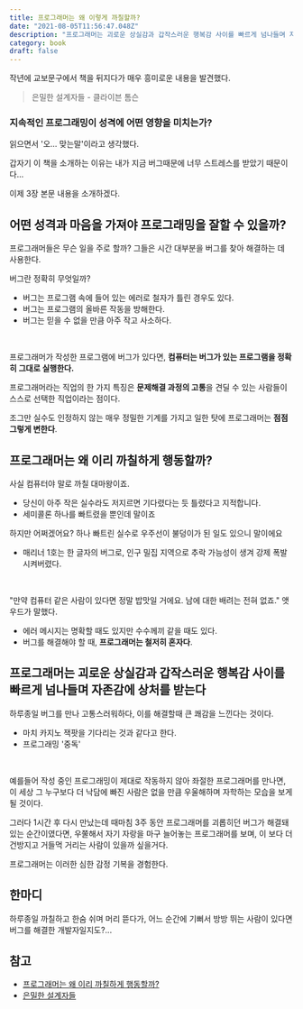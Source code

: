 ```yaml
---
title: 프로그래머는 왜 이렇게 까칠할까?
date: "2021-08-05T11:56:47.048Z"
description: "프로그래머는 괴로운 상실감과 갑작스러운 행복감 사이를 빠르게 넘나들며 자존감에 상처를 받는다"
category: book
draft: false
---
```


작년에 교보문구에서 책을 뒤지다가 매우 흥미로운 내용을 발견했다.

> 은밀한 설계자들 - 클라이븐 톰슨

### 지속적인 프로그래밍이 성격에 어떤 영향을 미치는가?

읽으면서 '오... 맞는말'이라고 생각했다.

갑자기 이 책을 소개하는 이유는 내가 지금 버그때문에 너무 스트레스를 받았기 때문이다...

이제 3장 본문 내용을 소개하겠다.

## 어떤 성격과 마음을 가져야 프로그래밍을 잘할 수 있을까?

프로그래머들은 무슨 일을 주로 할까? 그들은 시간 대부분을 버그를 찾아 해결하는 데 사용한다.

버그란 정확히 무엇일까? 
- 버그는 프로그램 속에 들어 있는 에러로 철자가 틀린 경우도 있다. 
- 버그는 프로그램의 올바른 작동을 방해한다. 
- 버그는 믿을 수 없을 만큼 아주 작고 사소하다.

<br>

프로그래머가 작성한 프로그램에 버그가 있다면, **컴퓨터는 버그가 있는 프로그램을 정확히 그대로 실행한다.**

프로그래머라는 직업의 한 가지 특징은 **문제해결 과정의 고통**을 견딜 수 있는 사람들이 스스로 선택한 직업이라는 점이다.

조그만 실수도 인정하지 않는 매우 정밀한 기계를 가지고 일한  탓에 프로그래머는 **점점 그렇게 변한다**.

## 프로그래머는 왜 이리 까칠하게 행동할까?

사실 컴퓨터야 말로 까칠 대마왕이죠. 
- 당신이 아주 작은 실수라도 저지르면 기다렸다는 듯 틀렸다고 지적합니다. 
- 세미콜론 하나를 빠트렸을 뿐인데 말이죠

하지만 어쩌겠어요? 하나 빠트린 실수로 우주선이 불덩이가 된 일도 있으니 말이에요
- 매리너 1호는 한 글자의 버그로, 인구 밀집 지역으로 추락 가능성이 생겨 강제 폭발시켜버렸다.

<br>

"만약 컴퓨터 같은 사람이 있다면 정말 밥맛일 거에요. 남에 대한 배려는 전혀 없죠." 앳우드가 말했다. 
- 에러 메시지는 명확할 때도 있지만 수수께끼 같을 때도 있다. 
- 버그를 해결해야 할 때, **프로그래머는 철저히 혼자다**. 


## 프로그래머는 괴로운 상실감과 갑작스러운 행복감 사이를 빠르게 넘나들며 자존감에 상처를 받는다

하루종일 버그를 만나 고통스러워하다, 이를 해결할때 큰 쾌감을 느낀다는 것이다. 
- 마치 카지노 잭팟을 기다리는 것과 같다고 한다. 
- 프로그래밍 '중독'


<br>

예를들어 작성 중인 프로그래밍이 제대로 작동하지 않아 좌절한 프로그래머를 만나면, 이 세상 그 누구보다 더 낙담에 빠진 사람은 없을 만큼 우울해하며 자학하는 모습을 보게 될 것이다. 
  
그러다 1시간 후 다시 만났는데 때마침 3주 동안 프로그래머를 괴롭히던 버그가 해결돼 있는 순간이였다면,
우쭐해서 자기 자랑을 마구 늘어놓는 프로그래머를 보며, 이 보다 더 건방지고 거들먹 거리는 사람이 있을까 싶을거다.

프로그래머는 이러한 심한 감정 기복을 경험한다.

## 한마디

하루종일 까칠하고 한숨 쉬며 머리 뜯다가, 어느 순간에 기뻐서 방방 뛰는 사람이 있다면 버그를 해결한 개발자일지도?...

## 참고
- [프로그래머는 왜 이리 까칠하게 행동할까?](https://techit.kr/view/?no=20200502150347)
- [은밀한 설계자들](http://www.yes24.com/Product/Goods/89849098)